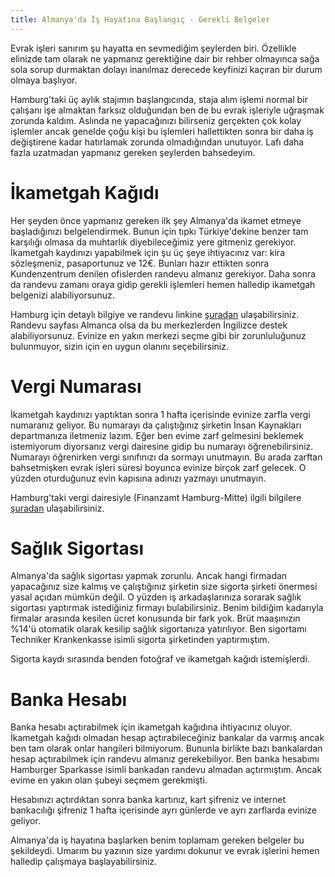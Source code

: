 ```yaml
---
title: Almanya'da İş Hayatına Başlangıç - Gerekli Belgeler
---
```


Evrak işleri sanırım şu hayatta en sevmediğim şeylerden biri. Özellikle elinizde tam olarak ne yapmanız gerektiğine dair bir rehber olmayınca sağa sola sorup durmaktan dolayı inanılmaz derecede keyfinizi kaçıran bir durum olmaya başlıyor.

Hamburg'taki üç aylık stajımın başlangıcında, staja alım işlemi normal bir çalışanı işe almaktan farksız olduğundan ben de bu evrak işleriyle uğraşmak zorunda kaldım. Aslında ne yapacağınızı bilirseniz gerçekten çok kolay işlemler ancak genelde çoğu kişi bu işlemleri hallettikten sonra bir daha iş değiştirene kadar hatırlamak zorunda olmadığından unutuyor. Lafı daha fazla uzatmadan yapmanız gereken şeylerden bahsedeyim.

# İkametgah Kağıdı

Her şeyden önce yapmanız gereken ilk şey Almanya'da ikamet etmeye başladığınızı belgelendirmek. Bunun için tıpkı Türkiye'dekine benzer tam karşılığı olmasa da muhtarlık diyebileceğimiz yere gitmeniz gerekiyor. İkametgah kaydınızı yapabilmek için şu üç şeye ihtiyacınız var: kira sözleşmeniz, pasaportunuz ve 12€. Bunları hazır ettikten sonra Kundenzentrum denilen ofislerden randevu almanız gerekiyor. Daha sonra da randevu zamanı oraya gidip gerekli işlemleri hemen halledip ikametgah belgenizi alabiliyorsunuz.

Hamburg için detaylı bilgiye ve randevu linkine [şuradan](http://english.welcome.hamburg.de/residence/8428330/residence-registration/) ulaşabilirsiniz. Randevu sayfası Almanca olsa da bu merkezlerden İngilizce destek alabiliyorsunuz. Evinize en yakın merkezi seçme gibi bir zorunluluğunuz bulunmuyor, sizin için en uygun olanını seçebilirsiniz.

# Vergi Numarası

İkametgah kaydınızı yaptıktan sonra 1 hafta içerisinde evinize zarfla vergi numaranız geliyor. Bu numarayı da çalıştığınız şirketin İnsan Kaynakları departmanıza iletmeniz lazım. Eğer ben evime zarf gelmesini beklemek istemiyorum diyorsanız vergi dairesine gidip bu numarayı öğrenebilirsiniz. Numarayı öğrenirken vergi sınıfınızı da sormayı unutmayın. Bu arada zarftan bahsetmişken evrak işleri süresi boyunca evinize birçok zarf gelecek. O yüzden oturduğunuz evin kapısına adınızı yazmayı unutmayın. 

Hamburg'taki vergi dairesiyle (Finanzamt Hamburg-Mitte) ilgili bilgilere [şuradan](http://www.hamburg.de/fb/mitte-start/) ulaşabilirsiniz. 

# Sağlık Sigortası

Almanya'da sağlık sigortası yapmak zorunlu. Ancak hangi firmadan yapacağınız size kalmış ve çalıştığınız şirketin size sigorta şirketi önermesi yasal açıdan mümkün değil. O yüzden iş arkadaşlarınıza sorarak sağlık sigortası yaptırmak istediğiniz firmayı bulabilirsiniz. Benim bildiğim kadarıyla firmalar arasında kesilen ücret konusunda bir fark yok. Brüt maaşınızın %14'ü otomatik olarak kesilip sağlık sigortanıza yatırılıyor. Ben sigortamı Techniker Krankenkasse isimli sigorta şirketinden yaptırmıştım.

Sigorta kaydı sırasında benden fotoğraf ve ikametgah kağıdı istemişlerdi.

# Banka Hesabı

Banka hesabı açtırabilmek için ikametgah kağıdına ihtiyacınız oluyor. İkametgah kağıdı olmadan hesap açtırabileceğiniz bankalar da varmış ancak ben tam olarak onlar hangileri bilmiyorum. Bununla birlikte bazı bankalardan hesap açtırabilmek için randevu almanız gerekebiliyor. Ben banka hesabımı Hamburger Sparkasse isimli bankadan randevu almadan açtırmıştım. Ancak evime en yakın olan şubeyi seçmem gerekmişti.

Hesabınızı açtırdıktan sonra banka kartınız, kart şifreniz ve internet bankacılığı şifreniz 1 hafta içerisinde ayrı günlerde ve ayrı zarflarda evinize geliyor.


Almanya'da iş hayatına başlarken benim toplamam gereken belgeler bu şekildeydi. Umarım bu yazının size yardımı dokunur ve evrak işlerini hemen halledip çalışmaya başlayabilirsiniz.